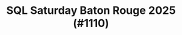 ---
layout: event
title: "SQL Saturday Baton Rouge 2025 (#1110)"
subtitle: ""
tags: ["USA", "Lousiana", "Baton Rouge", "physical", "2025", "North America"]
thumb: /assets/img/logos/Just_icon_Color_small.png
comments: false
data: SQLSat1110
---